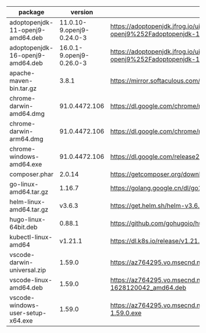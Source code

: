 package | version | uri | sha256
--------|---------|-----|---------
adoptopenjdk-11-openj9-amd64.deb | 11.0.10-9.openj9-0.24.0-3 | https://adoptopenjdk.jfrog.io/ui/api/v1/download?repoKey=deb&path=pool%252Fmain%252Fa%252Fadoptopenjdk-11-openj9%252Fadoptopenjdk-11-openj9_11.0.10%252B9.openj9-0.24.0-3_amd64.deb | 31ded628e72f16e9924786caf9ecc26c4e5728b458e51c7345f89cb05ed77d6b
adoptopenjdk-16-openj9-amd64.deb | 16.0.1-9.openj9-0.26.0-3 | https://adoptopenjdk.jfrog.io/ui/api/v1/download?repoKey=deb&path=pool%252Fmain%252Fa%252Fadoptopenjdk-16-openj9%252Fadoptopenjdk-16-openj9_16.0.1%252B9.openj9-0.26.0-3_amd64.deb | 486e92a3dd6525ec3e360ba21188c9c1d5974d35d3502b082c849172d2e90f11
apache-maven-bin.tar.gz | 3.8.1 | https://mirror.softaculous.com/apache/maven/maven-3/3.8.1/binaries/apache-maven-3.8.1-bin.tar.gz | b98a1905eb554d07427b2e5509ff09bd53e2f1dd7a0afa38384968b113abef02
chrome-darwin-amd64.dmg | 91.0.4472.106 | https://dl.google.com/chrome/mac/stable/GGRO/googlechrome.dmg | 23348d4864a2c0a1512a43b52d9d9e7dab4fc5138aa80e8f298490e0cb9add19
chrome-darwin-arm64.dmg | 91.0.4472.106 | https://dl.google.com/chrome/mac/universal/stable/GGRO/googlechrome.dmg | 0ec1f9d1f89b5b913c63452b8327e76deb1ddb6b7d3e518fd6eecd15c09a4dd4
chrome-windows-amd64.exe | 91.0.4472.106 | https://dl.google.com/release2/chrome/bxpqrd8QQC3CMG7JLTYU0w_91.0.4472.106/91.0.4472.106_chrome_installer.exe | cffddc1fa70fa7296d033e1754c942b143f2c5995edff17a4ecae8e455775446
composer.phar | 2.0.14 | https://getcomposer.org/download/2.0.14/composer.phar | 29454b41558968ca634bf5e2d4d07ff2275d91b637a76d7a05e6747d36dd3473
go-linux-amd64.tar.gz | 1.16.7 | https://golang.google.cn/dl/go1.16.7.linux-amd64.tar.gz | 7fe7a73f55ba3e2285da36f8b085e5c0159e9564ef5f63ee0ed6b818ade8ef04
helm-linux-amd64.tar.gz | v3.6.3 | https://get.helm.sh/helm-v3.6.3-linux-amd64.tar.gz | 07c100849925623dc1913209cd1a30f0a9b80a5b4d6ff2153c609d11b043e262
hugo-linux-64bit.deb | 0.88.1 | https://github.com/gohugoio/hugo/releases/download/v0.88.1/hugo_0.88.1_Linux-64bit.deb | 722affa16c672b01a01e913ede3ae454d124cbb844c8b16b67dc025f0c8807be
kubectl-linux-amd64 | v1.21.1 | https://dl.k8s.io/release/v1.21.1/bin/linux/amd64/kubectl | 58785190e2b4fc6891e01108e41f9ba5db26e04cebb7c1ac639919a931ce9233
vscode-darwin-universal.zip | 1.59.0 | https://az764295.vo.msecnd.net/stable/379476f0e13988d90fab105c5c19e7abc8b1dea8/VSCode-darwin-universal.zip | da04978c00b1c142eafb97a0db86883cda5ca5b54899b86b88456a82153bba53
vscode-linux-amd64.deb | 1.59.0 | https://az764295.vo.msecnd.net/stable/379476f0e13988d90fab105c5c19e7abc8b1dea8/code_1.59.0-1628120042_amd64.deb | c9c73e3e9e38806c83031954e909c23c50d4d3b8877dc91ab4b51eb66a3f5eea
vscode-windows-user-setup-x64.exe | 1.59.0 | https://az764295.vo.msecnd.net/stable/379476f0e13988d90fab105c5c19e7abc8b1dea8/VSCodeUserSetup-x64-1.59.0.exe | 797c354b28f9a9eeb96e2d7c17f8f341b1830147832c90e686606150f5987b9d

